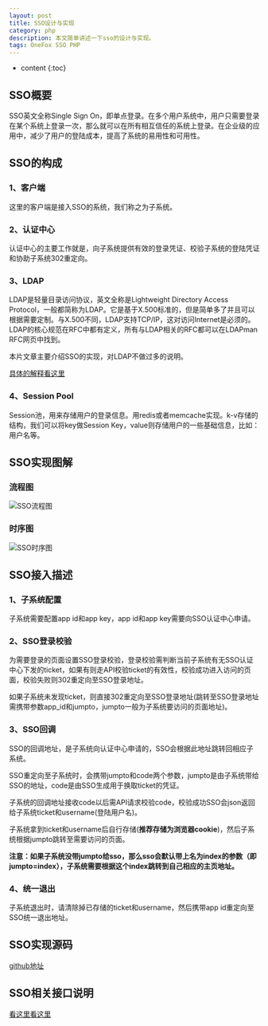 ```yaml
---
layout: post
title: SSO设计与实现
category: php
description: 本文简单讲述一下sso的设计与实现。
tags: OneFox SSO PHP
---
```


* content
{:toc}

## SSO概要

SSO英文全称Single Sign On，即单点登录。在多个用户系统中，用户只需要登录在某个系统上登录一次，那么就可以在所有相互信任的系统上登录。在企业级的应用中，减少了用户的登陆成本，提高了系统的易用性和可用性。

## SSO的构成

### 1、客户端

这里的客户端是接入SSO的系统，我们称之为子系统。

<!--more-->

### 2、认证中心

认证中心的主要工作就是，向子系统提供有效的登录凭证、校验子系统的登陆凭证和协助子系统302重定向。

### 3、LDAP

LDAP是轻量目录访问协议，英文全称是Lightweight Directory Access Protocol，一般都简称为LDAP。它是基于X.500标准的，但是简单多了并且可以根据需要定制。与X.500不同，LDAP支持TCP/IP，这对访问Internet是必须的。LDAP的核心规范在RFC中都有定义，所有与LDAP相关的RFC都可以在LDAPman RFC网页中找到。

本片文章主要介绍SSO的实现，对LDAP不做过多的说明。

[具体的解释看这里](http://baike.baidu.com/link?url=4_-d_FAbVV2yBeuKzFHmcjClT6Z2zoz3gmu0xX0bTFVwOKuqMsnbHjThI0QhdqHPOmi4FW-7pOvVxbh3CULz6a)

### 4、Session Pool

Session池，用来存储用户的登录信息。用redis或者memcache实现。k-v存储的结构，我们可以将key做Session Key，value则存储用户的一些基础信息，比如：用户名等。

## SSO实现图解

### 流程图

![SSO流程图](http://blog.zhangenrui.cn/sso.png)

### 时序图

![SSO时序图](http://blog.zhangenrui.cn/new_sso.png)

## SSO接入描述

### 1、子系统配置

子系统需要配置app id和app key，app id和app key需要向SSO认证中心申请。

### 2、SSO登录校验

为需要登录的页面设置SSO登录校验，登录校验需判断当前子系统有无SSO认证中心下发的ticket，如果有则走API校验ticket的有效性，校验成功进入访问的页面，校验失败则302重定向至SSO登录地址。

如果子系统未发现ticket，则直接302重定向至SSO登录地址(跳转至SSO登录地址需携带参数app_id和jumpto，jumpto一般为子系统要访问的页面地址)。

### 3、SSO回调

SSO的回调地址，是子系统向认证中心申请的，SSO会根据此地址跳转回相应子系统。

SSO重定向至子系统时，会携带jumpto和code两个参数，jumpto是由子系统带给SSO的地址，code是由SSO生成用于换取ticket的凭证。

子系统的回调地址接收code以后需API请求校验code，校验成功SSO会json返回给子系统ticket和username(登陆用户名)。

子系统拿到ticket和username后自行存储(**推荐存储为浏览器cookie**)，然后子系统根据jumpto跳转至需要访问的页面。

**注意：如果子系统没带jumpto给sso，那么sso会默认带上名为index的参数（即jumpto=index），子系统需要根据这个index跳转到自己相应的主页地址。**

### 4、统一退出

子系统退出时，请清除掉已存储的ticket和username，然后携带app id重定向至SSO统一退出地址。

## SSO实现源码

[github地址](https://github.com/zer0131/sso)

## SSO相关接口说明

[看这里看这里](https://github.com/zer0131/sso/blob/master/doc/api.md)
